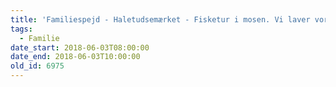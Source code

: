 ```yaml
---
title: 'Familiespejd - Haletudsemærket - Fisketur i mosen. Vi laver vores egen fiskestang og madding'
tags:
  - Familie
date_start: 2018-06-03T08:00:00
date_end: 2018-06-03T10:00:00
old_id: 6975
---
```

